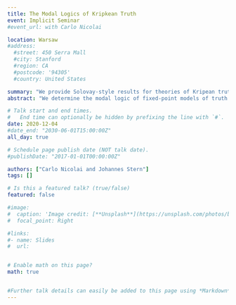 ```yaml
---
title: The Modal Logics of Kripkean Truth
event: Implicit Seminar
#event_url: with Carlo Nicolai

location: Warsaw
#address:
  #street: 450 Serra Mall
  #city: Stanford
  #region: CA
  #postcode: '94305'
  #country: United States

summary: "We provide Solovay-style results for theories of Kripean truth."
abstract: "We determine the modal logic of fixed-point models of truth and their axiomatizations by Solomon Feferman via Solovay-style completeness results. Given a fixed-point model __M__, or an axiomatization S thereof, we find a modal logic M such that a modal sentence A is a theorem of M if and only if the sentence A\\* obtained by translating the modal operator with the truth predicate is true in __M__ or a theorem of S under all such translations. To this end, we introduce a novel possible world semantics featuring both classical and subclassical worlds and establish the completeness of a familiy of non-classical modal logics (in the sense of Segerberg), whose internal logic is subclassical, with respect to this semantics. In a second step we show how to emulate the models of the modal logic within the lattice of Kripkean fixed-point models."

# Talk start and end times.
#   End time can optionally be hidden by prefixing the line with `#`.
date: 2020-12-04
#date_end: "2030-06-01T15:00:00Z"
all_day: true

# Schedule page publish date (NOT talk date).
#publishDate: "2017-01-01T00:00:00Z"

authors: ["Carlo Nicolai and Johannes Stern"]
tags: []

# Is this a featured talk? (true/false)
featured: false

#image:
#  caption: 'Image credit: [**Unsplash**](https://unsplash.com/photos/bzdhc5b3Bxs)'
#  focal_point: Right

#links:
#- name: Slides
#  url:


# Enable math on this page?
math: true


#Further talk details can easily be added to this page using *Markdown* and $\rm \LaTeX$ math code.
---
```

